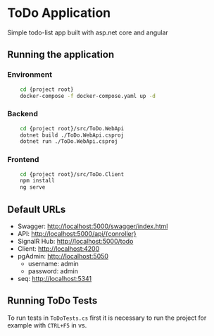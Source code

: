 # ToDo Application

Simple todo-list app built with asp.net core and angular

## Running the application

### Environment

```bash
    cd {project root}
    docker-compose -f docker-compose.yaml up -d
```

### Backend

```bash
    cd {project root}/src/ToDo.WebApi
    dotnet build ./ToDo.WebApi.csproj
    dotnet run ./ToDo.WebApi.csproj
```

### Frontend

```bash
    cd {project root}/src/ToDo.Client
    npm install
    ng serve
```

## Default URLs

- Swagger: <http://localhost:5000/swagger/index.html>
- API: <http://localhost:5000/api/{conroller}>
- SignalR Hub: <http://localhost:5000/todo>
- Client: <http://localhost:4200>
- pgAdmin: <http://localhost:5050>
  - username: admin
  - password: admin
- seq: <http://localhost:5341>

## Running ToDo Tests

To run tests in `ToDoTests.cs` first it is necessary to run the project for example with `CTRL+F5` in vs.
